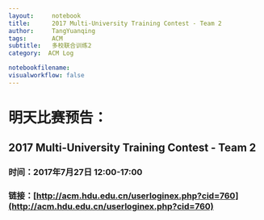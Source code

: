 ```yaml
---
layout:     notebook
title:      2017 Multi-University Training Contest - Team 2
author:     TangYuanqing
tags: 		ACM
subtitle:   多校联合训练2
category:  ACM Log

notebookfilename:
visualworkflow: false
---
```



# 明天比赛预告：
## 2017 Multi-University Training Contest - Team 2
### 时间：2017年7月27日 12:00-17:00
### 链接：[http://acm.hdu.edu.cn/userloginex.php?cid=760](http://acm.hdu.edu.cn/userloginex.php?cid=760)
